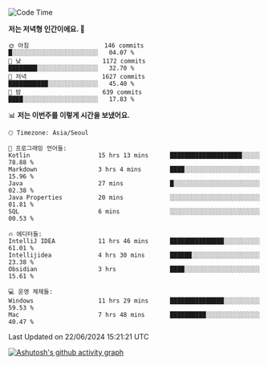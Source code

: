   <!--START_SECTION:waka-->
![Code Time](http://img.shields.io/badge/Code%20Time-387%20hrs%207%20mins-blue)

**저는 저녁형 인간이에요. 🦉** 

```text
🌞 아침                     146 commits         █░░░░░░░░░░░░░░░░░░░░░░░░   04.07 % 
🌆 낮　                     1172 commits        ████████░░░░░░░░░░░░░░░░░   32.70 % 
🌃 저녁                     1627 commits        ███████████░░░░░░░░░░░░░░   45.40 % 
🌙 밤　                     639 commits         ████░░░░░░░░░░░░░░░░░░░░░   17.83 % 
```


📊 **저는 이번주를 이렇게 시간을 보냈어요.** 

```text
🕑︎ Timezone: Asia/Seoul

💬 프로그래밍 언어들: 
Kotlin                   15 hrs 13 mins      ████████████████████░░░░░   78.88 % 
Markdown                 3 hrs 4 mins        ████░░░░░░░░░░░░░░░░░░░░░   15.96 % 
Java                     27 mins             █░░░░░░░░░░░░░░░░░░░░░░░░   02.38 % 
Java Properties          20 mins             ░░░░░░░░░░░░░░░░░░░░░░░░░   01.81 % 
SQL                      6 mins              ░░░░░░░░░░░░░░░░░░░░░░░░░   00.53 % 

🔥 에디터들: 
IntelliJ IDEA            11 hrs 46 mins      ███████████████░░░░░░░░░░   61.01 % 
Intellijidea             4 hrs 30 mins       ██████░░░░░░░░░░░░░░░░░░░   23.38 % 
Obsidian                 3 hrs               ████░░░░░░░░░░░░░░░░░░░░░   15.61 % 

💻 운영 체제들: 
Windows                  11 hrs 29 mins      ███████████████░░░░░░░░░░   59.53 % 
Mac                      7 hrs 48 mins       ██████████░░░░░░░░░░░░░░░   40.47 % 
```


 Last Updated on 22/06/2024 15:21:21 UTC
<!--END_SECTION:waka-->
[![Ashutosh's github activity graph](https://github-readme-activity-graph.vercel.app/graph?username=mindongeon&bg_color=000000&color=c86496&line=c86496&point=c86496&area=true&hide_border=true)](https://github.com/ashutosh00710/github-readme-activity-graph)
